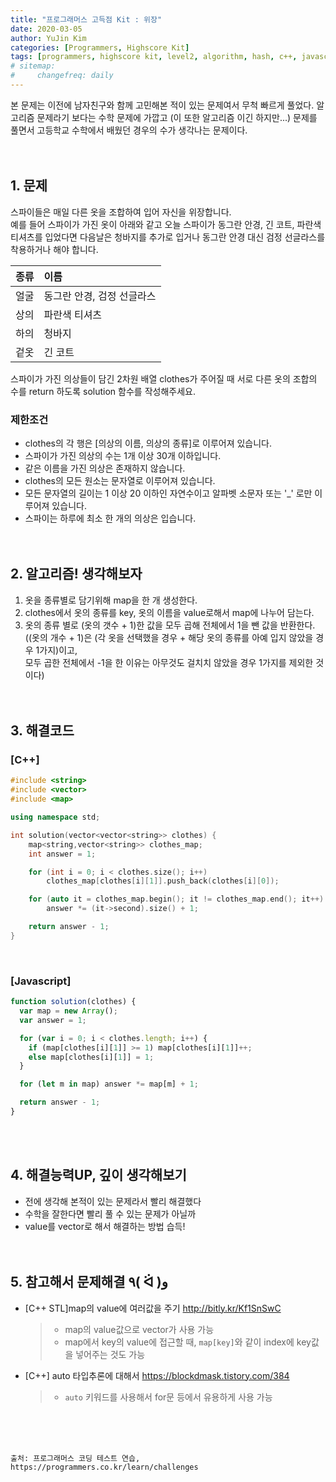 ```yaml
---
title: "프로그래머스 고득점 Kit : 위장"
date: 2020-03-05
author: YuJin Kim
categories: [Programmers, Highscore Kit]
tags: [programmers, highscore kit, level2, algorithm, hash, c++, javascript]
# sitemap:
#     changefreq: daily
---
```


본 문제는 이전에 남자친구와 함께 고민해본 적이 있는 문제여서 무척 빠르게 풀었다. 알고리즘 문제라기 보다는 수학 문제에 가깝고 (이 또한 알고리즘 이긴 하지만...) 문제를 풀면서 고등학교 수학에서 배웠던 경우의 수가 생각나는 문제이다.  
<br/>
<br/>

## 1. 문제

스파이들은 매일 다른 옷을 조합하여 입어 자신을 위장합니다.  
예를 들어 스파이가 가진 옷이 아래와 같고 오늘 스파이가 동그란 안경, 긴 코트, 파란색 티셔츠를 입었다면 다음날은 청바지를 추가로 입거나 동그란 안경 대신 검정 선글라스를 착용하거나 해야 합니다.

| 종류 | 이름                       |
| :--- | :------------------------- |
| 얼굴 | 동그란 안경, 검정 선글라스 |
| 상의 | 파란색 티셔츠              |
| 하의 | 청바지                     |
| 겉옷 | 긴 코트                    |

스파이가 가진 의상들이 담긴 2차원 배열 clothes가 주어질 때 서로 다른 옷의 조합의 수를 return 하도록 solution 함수를 작성해주세요.

### 제한조건

- clothes의 각 행은 [의상의 이름, 의상의 종류]로 이루어져 있습니다.
- 스파이가 가진 의상의 수는 1개 이상 30개 이하입니다.
- 같은 이름을 가진 의상은 존재하지 않습니다.
- clothes의 모든 원소는 문자열로 이루어져 있습니다.
- 모든 문자열의 길이는 1 이상 20 이하인 자연수이고 알파벳 소문자 또는 '\_' 로만 이루어져 있습니다.
- 스파이는 하루에 최소 한 개의 의상은 입습니다.
  <br/><br/><br/>

## 2. 알고리즘! 생각해보자

1. 옷을 종류별로 담기위해 map을 한 개 생성한다.
2. clothes에서 옷의 종류를 key, 옷의 이름을 value로해서 map에 나누어 담는다.
3. 옷의 종류 별로 (옷의 갯수 + 1)한 값을 모두 곱해 전체에서 1을 뺀 값을 반환한다.  
   ((옷의 개수 + 1)은 (각 옷을 선택했을 경우 + 해당 옷의 종류를 아예 입지 않았을 경우 1가지)이고,  
   모두 곱한 전체에서 -1을 한 이유는 아무것도 걸치치 않았을 경우 1가지를 제외한 것이다)  
   <br/><br/>

## 3. 해결코드

### [C++]

```c++
#include <string>
#include <vector>
#include <map>

using namespace std;

int solution(vector<vector<string>> clothes) {
    map<string,vector<string>> clothes_map;
    int answer = 1;

    for (int i = 0; i < clothes.size(); i++)
        clothes_map[clothes[i][1]].push_back(clothes[i][0]);

    for (auto it = clothes_map.begin(); it != clothes_map.end(); it++)
        answer *= (it->second).size() + 1;

    return answer - 1;
}
```

<br/>

### [Javascript]

```javascript
function solution(clothes) {
  var map = new Array();
  var answer = 1;

  for (var i = 0; i < clothes.length; i++) {
    if (map[clothes[i][1]] >= 1) map[clothes[i][1]]++;
    else map[clothes[i][1]] = 1;
  }

  for (let m in map) answer *= map[m] + 1;

  return answer - 1;
}
```

<br/><br/>

## 4. 해결능력UP, 깊이 생각해보기

- 전에 생각해 본적이 있는 문제라서 빨리 해결했다
- 수학을 잘한다면 빨리 풀 수 있는 문제가 아닐까
- value를 vector로 해서 해결하는 방법 습득!
  <br/><br/><br/>

## 5. 참고해서 문제해결 ٩( ᐛ )و

- [C++ STL]map의 value에 여러값을 주기 <http://bitly.kr/Kf1SnSwC>
  > - map의 value값으로 vector가 사용 가능
  > - map에서 key의 value에 접근할 때, `map[key]`와 같이 index에 key값을 넣어주는 것도 가능
- [C++] auto 타입추론에 대해서 <https://blockdmask.tistory.com/384>
  > - `auto` 키워드를 사용해서 for문 등에서 유용하게 사용 가능

<br/><br/><br/>

```
출처: 프로그래머스 코딩 테스트 연습, https://programmers.co.kr/learn/challenges
```
